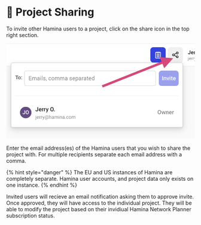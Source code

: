 # 🤝 Project Sharing

To invite other Hamina users to a project, click on the share icon in the top right section.

![](<../.gitbook/assets/image (5).png>)

Enter the email address(es) of the Hamina users that you wish to share the project  with. For multiple recipients separate each email address with a comma.&#x20;

{% hint style="danger" %}
The EU and US instances of Hamina are completely separate. Hamina user accounts, and project data only exists on one instance.&#x20;
{% endhint %}

Invited users will recieve an email notification asking them to approve invite. Once approved, they will have access to the individual project. They will be able to modify the project based on their invidiual Hamina Network Planner subscription status.&#x20;

